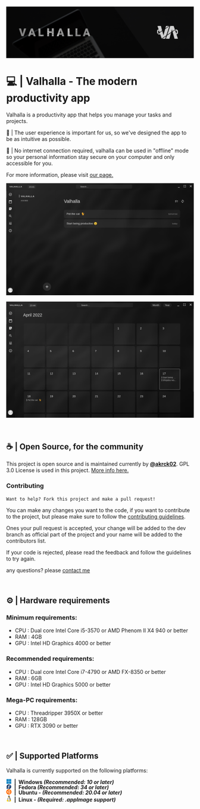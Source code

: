 ![Banner](./readme/Banner.png)

# 💻 | Valhalla - The modern productivity app 
Valhalla is a productivity app that helps you manage your tasks and projects.

💙 | The user experience is important for us, so we've designed the app to be as intuitive as possible.

🔐 | No internet connection required, valhalla can be used in "offline" mode so your personal information stay secure on your computer and only accessible for you. 


For more information, please visit [our page.](https://akrck02.github.io/#/software/valhalla)

![Banner](./readme/Screenshot1.png)

![Banner](./readme/Screenshot2.png)

<br>

## ☕️ | Open Source, for the community 

This project is open source and is maintained currently by [**@akrck02**](https://github.com/akrck02). GPL 3.0 License is used in this project. [More info here.](./LICENSE)

### Contributing
    Want to help? Fork this project and make a pull request! 

You can make any changes you want to the code, if you want to contribute to the project, but please make sure to follow the [contributing guidelines](CONTRIBUTING.md).

Ones your pull request is accepted, your change will be added to the dev branch as official part of the project and your name will be added to the contributors list.


If your code is rejected, please read the feedback and follow the guidelines to try again.

any questions? please [contact me](mailto:akrck02@gmail.com)

<br>

## ⚙️ | Hardware requirements

### Minimum requirements:
- CPU : Dual core Intel Core i5-3570 or AMD Phenom II X4 940 or better
- RAM : 4GB
- GPU : Intel HD Graphics 4000 or better

### Recommended requirements:
- CPU : Dual core Intel Core i7-4790 or AMD FX-8350 or better
- RAM : 6GB
- GPU : Intel HD Graphics 5000 or better

### Mega-PC requirements:
- CPU : Threadripper 3950X or better
- RAM : 128GB
- GPU : RTX 3090 or better

<br>

## ✅ | Supported Platforms 

Valhalla is currently supported on the following platforms:

<div style="font-size: 1.2em display:flex; height:1em; justify-content:center; align-items: center;">
    <img style="width: 1em; height: 1em;" src="./readme/microsoft_logo.png" alt="Microsoft logo" > 
    <b> &nbsp;|&nbsp; Windows <i>(Recommended: 10 or later)</i></b>
</div>

<div style="font-size: 1.2em display:flex; height:1em;    justify-content:center; align-items: center;">
    <img style="width: 1em; height: 1em;" src="./readme/fedora_logo.png" alt="Fedora logo" > 
    <b> &nbsp;|&nbsp; Fedora  <i>(Recommended: 34 or later)</i></b>
</div>

<div style="font-size: 1.2em display:flex;   justify-content:center; align-items: center;">
    <img style="width: 1em; height: 1em;" src="./readme/ubuntu_logo.png" alt="Ubuntu logo" > 
    <b> &nbsp;|&nbsp; Ubuntu -  <i>(Recommended: 20.04 or later)</i></b>
</div>

<div style="font-size: 1.2em display:flex;   justify-content:center; align-items: center;">
    <img style="width: 1em; height: 1rem;" src="./readme/linux_logo.png" alt="Linux logo" > 
    <b> &nbsp;|&nbsp; Linux -  <i>(Required: .appImage support)</i></b>
</div> 




